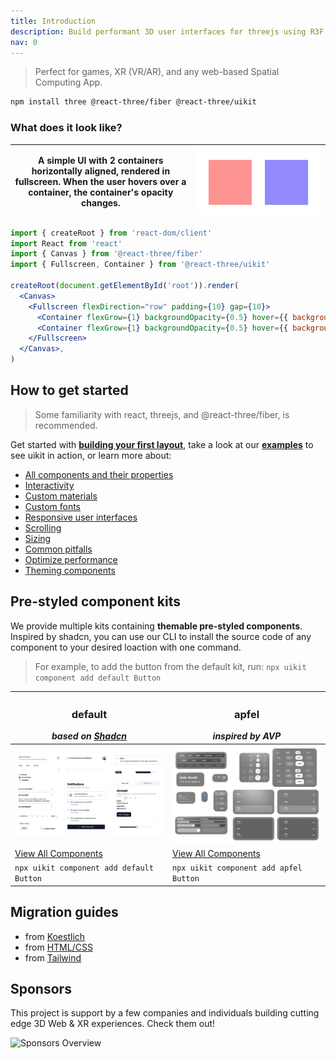 ```yaml
---
title: Introduction
description: Build performant 3D user interfaces for threejs using R3F and yoga.
nav: 0
---
```


> Perfect for games, XR (VR/AR), and any web-based Spatial Computing App.

```bash
npm install three @react-three/fiber @react-three/uikit
```

### What does it look like?

| A simple UI with 2 containers horizontally aligned, rendered in fullscreen. When the user hovers over a container, the container's opacity changes. | ![render of the above code](./basic-example.gif) |
| ---------------------------------------------------------------------------------------------------------------------- | ------------------------------------------------ |

```jsx
import { createRoot } from 'react-dom/client'
import React from 'react'
import { Canvas } from '@react-three/fiber'
import { Fullscreen, Container } from '@react-three/uikit'

createRoot(document.getElementById('root')).render(
  <Canvas>
    <Fullscreen flexDirection="row" padding={10} gap={10}>
      <Container flexGrow={1} backgroundOpacity={0.5} hover={{ backgroundOpacity: 1 }} backgroundColor="red" />
      <Container flexGrow={1} backgroundOpacity={0.5} hover={{ backgroundOpacity: 1 }} backgroundColor="blue" />
    </Fullscreen>
  </Canvas>,
)
```

## How to get started

> Some familiarity with
react, threejs, and @react-three/fiber, is recommended.

Get started with **[building your first layout](./first-layout.md)**, take a look at our **[examples](./examples.md)** to see uikit in action, or learn more about:

- [All components and their properties](./components-and-properties.md)
- [Interactivity](../tutorials/interactivity.md)
- [Custom materials](../tutorials/custom-materials.md)
- [Custom fonts](../tutorials/custom-fonts.md)
- [Responsive user interfaces](../tutorials/responsive.md)
- [Scrolling](../tutorials/scroll.md)
- [Sizing](../tutorials/sizing.md)
- [Common pitfalls](../advanced/pitfalls.md)
- [Optimize performance](../advanced/performance.md)
- [Theming components](../kits/theming.md)

## Pre-styled component kits

We provide multiple kits containing **themable pre-styled components**. Inspired by shadcn, you can use our CLI to install the source code of any component to your desired loaction with one command.
> For example, to add the button from the default kit, run: `npx uikit component add default Button`

| <h3>default</h3> _based on [Shadcn](https://github.com/shadcn-ui/ui)_ | <h3>apfel</h3> _inspired by AVP_                            |
| --------------------------------------------------------------------- | ----------------------------------------------------------- |
| ![Overview over all default components](./default-overview.jpg)                                                                      | ![Overview over all apfel components](./apfel-overview.jpg) |
| [View All Components](../kits/default.md)                             | [View All Components](../kits/apfel.md)                     |
| `npx uikit component add default Button`                                  | `npx uikit component add apfel Button`                          |

## Migration guides

- from [Koestlich](../migration/from-koestlich.md)
- from [HTML/CSS](../migration/from-html-css.md)
- from [Tailwind](../migration/from-tailwind.md)


## Sponsors 

This project is support by a few companies and individuals building cutting edge 3D Web & XR experiences. Check them out!

![Sponsors Overview](https://bbohlender.github.io/sponsors/screenshot.png)
